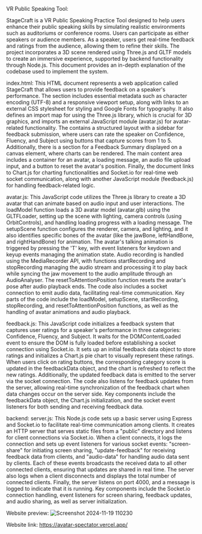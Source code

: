 
VR Public Speaking Tool:

StageCraft is a VR Public Speaking Practice Tool designed to help users enhance their public speaking skills by simulating realistic environments such as auditoriums or conference rooms. Users can participate as either speakers or audience members. As a speaker, users get real-time feedback and ratings from the audience, allowing them to refine their skills. The project incorporates a 3D scene rendered using Three.js and GLTF models to create an immersive experience, supported by backend functionality through Node.js. This document provides an in-depth explanation of the codebase used to implement the system.

index.html:
This HTML document represents a web application called StageCraft that allows users to provide feedback on a speaker's performance. The <head> section includes essential metadata such as character encoding (UTF-8) and a responsive viewport setup, along with links to an external CSS stylesheet for styling and Google Fonts for typography. It also defines an import map for using the Three.js library, which is crucial for 3D graphics, and imports an external JavaScript module (avatar.js) for avatar-related functionality. The <body> contains a structured layout with a sidebar for feedback submission, where users can rate the speaker on Confidence, Fluency, and Subject using buttons that capture scores from 1 to 5. Additionally, there is a section for a Feedback Summary displayed on a canvas element, where charts can be rendered. The main content area includes a container for an avatar, a loading message, an audio file upload input, and a button to reset the avatar's position. Finally, the document links to Chart.js for charting functionalities and Socket.io for real-time web socket communication, along with another JavaScript module (feedback.js) for handling feedback-related logic.

avatar.js:
This JavaScript code utilizes the Three.js library to create a 3D avatar that can animate based on audio input and user interactions. The loadModel function loads a 3D avatar model (avatar.glb) using the GLTFLoader, setting up the scene with lighting, camera controls (using OrbitControls), and handling loading progress with a loading message. The setupScene function configures the renderer, camera, and lighting, and it also identifies specific bones of the avatar (like the jawBone, leftHandBone, and rightHandBone) for animation. The avatar's talking animation is triggered by pressing the 'T' key, with event listeners for keydown and keyup events managing the animation state. Audio recording is handled using the MediaRecorder API, with functions startRecording and stopRecording managing the audio stream and processing it to play back while syncing the jaw movement to the audio amplitude through an AudioAnalyser. The resetToAttentionPosition function resets the avatar's pose after audio playback ends. The code also includes a socket connection to emit audio data, facilitating real-time communication. Key parts of the code include the loadModel, setupScene, startRecording, stopRecording, and resetToAttentionPosition functions, as well as the handling of avatar animations and audio playback.

feedback.js:
This JavaScript code initializes a feedback system that captures user ratings for a speaker's performance in three categories: Confidence, Fluency, and Subject. It waits for the DOMContentLoaded event to ensure the DOM is fully loaded before establishing a socket connection using Socket.io. It sets up an initial feedback data object to store ratings and initializes a Chart.js pie chart to visually represent these ratings. When users click on rating buttons, the corresponding category score is updated in the feedbackData object, and the chart is refreshed to reflect the new ratings. Additionally, the updated feedback data is emitted to the server via the socket connection. The code also listens for feedback updates from the server, allowing real-time synchronization of the feedback chart when data changes occur on the server side. Key components include the feedbackData object, the Chart.js initialization, and the socket event listeners for both sending and receiving feedback data.

backend: server.js:
This Node.js code sets up a basic server using Express and Socket.io to facilitate real-time communication among clients. It creates an HTTP server that serves static files from a "public" directory and listens for client connections via Socket.io. When a client connects, it logs the connection and sets up event listeners for various socket events: "screen-share" for initiating screen sharing, "update-feedback" for receiving feedback data from clients, and "audio-data" for handling audio data sent by clients. Each of these events broadcasts the received data to all other connected clients, ensuring that updates are shared in real time. The server also logs when a client disconnects and displays the total number of connected clients. Finally, the server listens on port 4000, and a message is logged to indicate that it is running. Key components include the Socket.io connection handling, event listeners for screen sharing, feedback updates, and audio sharing, as well as server initialization.

Website preview:
![Screenshot 2024-11-19 110230](https://github.com/user-attachments/assets/dec9cef2-617c-4173-846f-08de3b47e55e)

Website link: https://avatar-spectator.vercel.app/
